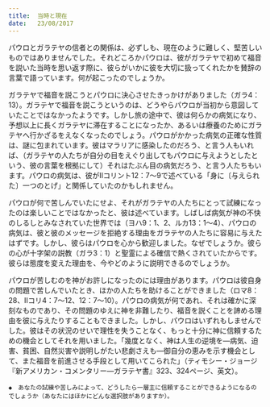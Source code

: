 ```yaml
---
title:  当時と現在
date:   23/08/2017
---
```


パウロとガラテヤの信者との関係は、必ずしも、現在のように難しく、堅苦しいものではありませんでした。それどころかパウロは、彼がガラテヤで初めて福音を説いた当時を思い返す際に、彼らがいかに彼を大切に扱ってくれたかを賛辞の言葉で語っています。何が起こったのでしょうか。

ガラテヤで福音を説こうとパウロに決心させたきっかけがありました（ガラ4：13）。ガラテヤで福音を説こうというのは、どうやらパウロが当初から意図していたことではなかったようです。しかし旅の途中で、彼は何らかの病気になり、予想以上に長くガラテヤに滞在することになったか、あるいは療養のためにガラテヤへ行かざるをえなくなったのでしょう。パウロがかかった病気の正確な性質は、謎に包まれています。彼はマラリアに感染したのだろう、と言う人もいれば、（ガラテヤの人たちが自分の目をえぐり出してもパウロに与えようとしたという、彼の言葉を根拠にして）それはたぶん目の病気だろう、と言う人たちもいます。パウロの病気は、彼がⅡコリント12：7～9で述べている「身に〔与えられた〕一つのとげ」と関係していたのかもしれません。

パウロが何で苦しんでいたにせよ、それがガラテヤの人たちにとって試練になったのは楽しいことではなかったと、彼は述べています。しばしば病気が神の不快のしるしとみなされていた世界では（ヨハ9：1、2、ルカ13：1～4）、パウロの病気は、彼と彼のメッセージを拒絶する理由をガラテヤの人たちに容易に与えたはずです。しかし、彼らはパウロを心から歓迎しました。なぜでしょうか。彼らの心が十字架の説教（ガラ3：1）と聖霊による確信で熱くされていたからです。彼らは態度を変えた理由を、今やどのように説明できるのでしょうか。

パウロが苦しむのを神がお許しになったのには理由があります。パウロは彼自身の問題で苦しんでいたとき、ほかの人たちを助けることができました（ロマ8：28、Ⅱコリ4：7～12、12：7～10）。パウロの病気が何であれ、それは確かに深刻なものであり、その問題のゆえに神を非難したり、福音を説くことを諦める理由を彼に与えたりすることもできました。しかし、パウロはいずれもしませんでした。彼はその状況のせいで理性を失うことなく、もっと十分に神に信頼するための機会としてそれを用いました。「幾度となく、神は人生の逆境を―病気、迫害、貧困、自然災害や説明しがたい悲劇さえも―御自分の恵みを示す機会として、また福音を前進させる手段として用いてこられた」（ティモシー・ジョージ『新アメリカン・コメンタリー―ガラテヤ書』323、324ページ、英文）。

`◆　あなたの試練や苦しみによって、どうしたら一層主に信頼することができるようになるのでしょうか（あなたにはほかにどんな選択肢がありますか）。`
